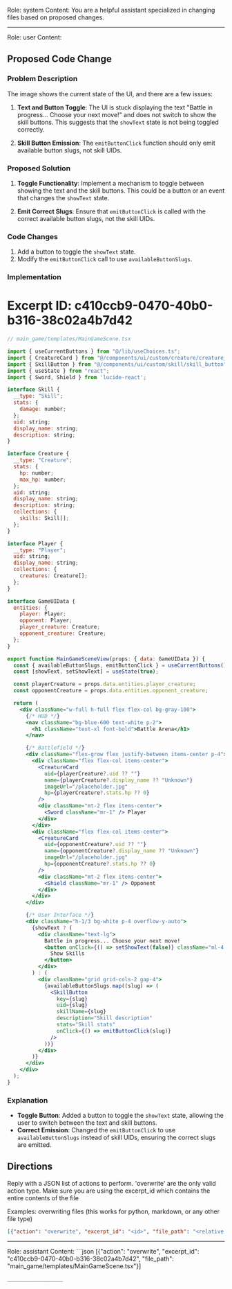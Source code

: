 Role: system
Content: You are a helpful assistant specialized in changing files based on proposed changes.
__________________
Role: user
Content: 
## Proposed Code Change
### Problem Description

The image shows the current state of the UI, and there are a few issues:

1. **Text and Button Toggle**: The UI is stuck displaying the text "Battle in progress... Choose your next move!" and does not switch to show the skill buttons. This suggests that the `showText` state is not being toggled correctly.

2. **Skill Button Emission**: The `emitButtonClick` function should only emit available button slugs, not skill UIDs.

### Proposed Solution

1. **Toggle Functionality**: Implement a mechanism to toggle between showing the text and the skill buttons. This could be a button or an event that changes the `showText` state.

2. **Emit Correct Slugs**: Ensure that `emitButtonClick` is called with the correct available button slugs, not the skill UIDs.

### Code Changes

1. Add a button to toggle the `showText` state.
2. Modify the `emitButtonClick` call to use `availableButtonSlugs`.

### Implementation

# Excerpt ID: c410ccb9-0470-40b0-b316-38c02a4b7d42
```jsx
// main_game/templates/MainGameScene.tsx

import { useCurrentButtons } from "@/lib/useChoices.ts";
import { CreatureCard } from "@/components/ui/custom/creature/creature_card";
import { SkillButton } from "@/components/ui/custom/skill/skill_button";
import { useState } from "react";
import { Sword, Shield } from 'lucide-react';

interface Skill {
  __type: "Skill";
  stats: {
    damage: number;
  };
  uid: string;
  display_name: string;
  description: string;
}

interface Creature {
  __type: "Creature";
  stats: {
    hp: number;
    max_hp: number;
  };
  uid: string;
  display_name: string;
  description: string;
  collections: {
    skills: Skill[];
  };
}

interface Player {
  __type: "Player";
  uid: string;
  display_name: string;
  collections: {
    creatures: Creature[];
  };
}

interface GameUIData {
  entities: {
    player: Player;
    opponent: Player;
    player_creature: Creature;
    opponent_creature: Creature;
  };
}

export function MainGameSceneView(props: { data: GameUIData }) {
  const { availableButtonSlugs, emitButtonClick } = useCurrentButtons();
  const [showText, setShowText] = useState(true);

  const playerCreature = props.data.entities.player_creature;
  const opponentCreature = props.data.entities.opponent_creature;

  return (
    <div className="w-full h-full flex flex-col bg-gray-100">
      {/* HUD */}
      <nav className="bg-blue-600 text-white p-2">
        <h1 className="text-xl font-bold">Battle Arena</h1>
      </nav>

      {/* Battlefield */}
      <div className="flex-grow flex justify-between items-center p-4">
        <div className="flex flex-col items-center">
          <CreatureCard
            uid={playerCreature?.uid ?? ""}
            name={playerCreature?.display_name ?? "Unknown"}
            imageUrl="/placeholder.jpg"
            hp={playerCreature?.stats.hp ?? 0}
          />
          <div className="mt-2 flex items-center">
            <Sword className="mr-1" /> Player
          </div>
        </div>
        <div className="flex flex-col items-center">
          <CreatureCard
            uid={opponentCreature?.uid ?? ""}
            name={opponentCreature?.display_name ?? "Unknown"}
            imageUrl="/placeholder.jpg"
            hp={opponentCreature?.stats.hp ?? 0}
          />
          <div className="mt-2 flex items-center">
            <Shield className="mr-1" /> Opponent
          </div>
        </div>
      </div>

      {/* User Interface */}
      <div className="h-1/3 bg-white p-4 overflow-y-auto">
        {showText ? (
          <div className="text-lg">
            Battle in progress... Choose your next move!
            <button onClick={() => setShowText(false)} className="ml-4 p-2 bg-blue-500 text-white rounded">
              Show Skills
            </button>
          </div>
        ) : (
          <div className="grid grid-cols-2 gap-4">
            {availableButtonSlugs.map((slug) => (
              <SkillButton
                key={slug}
                uid={slug}
                skillName={slug}
                description="Skill description"
                stats="Skill stats"
                onClick={() => emitButtonClick(slug)}
              />
            ))}
          </div>
        )}
      </div>
    </div>
  );
}
```

### Explanation

- **Toggle Button**: Added a button to toggle the `showText` state, allowing the user to switch between the text and skill buttons.
- **Correct Emission**: Changed the `emitButtonClick` to use `availableButtonSlugs` instead of skill UIDs, ensuring the correct slugs are emitted.

## Directions
Reply with a JSON list of actions to perform. 'overwrite' are the only valid action type. 
Make sure you are using the excerpt_id which contains the entire contents of the file

Examples:
overwriting files (this works for python, markdown, or any other file type)
```json output_example1
[{"action": "overwrite", "excerpt_id": "<id>", "file_path": "<relative file path>"}]
```

__________________
Role: assistant
Content: ```json
[{"action": "overwrite", "excerpt_id": "c410ccb9-0470-40b0-b316-38c02a4b7d42", "file_path": "main_game/templates/MainGameScene.tsx"}]
```
__________________
